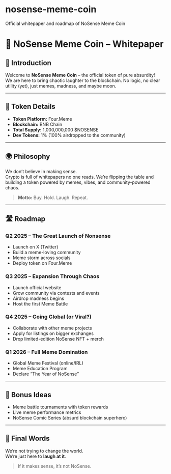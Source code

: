 # nosense-meme-coin
Official whitepaper and roadmap of NoSense Meme Coin
# 🧻 NoSense Meme Coin – Whitepaper

## 🤡 Introduction

Welcome to **NoSense Meme Coin** – the official token of pure absurdity!  
We are here to bring chaotic laughter to the blockchain. No logic, no clear utility (yet), just memes, madness, and maybe moon.

---

## 🔧 Token Details

- **Token Platform:** Four.Meme  
- **Blockchain:** BNB Chain  
- **Total Supply:** 1,000,000,000 $NOSENSE  
- **Dev Tokens:** 1% (100% airdropped to the community)

---

## 🌍 Philosophy

We don’t believe in making sense.  
Crypto is full of whitepapers no one reads. We’re flipping the table and building a token powered by memes, vibes, and community-powered chaos.

> **Motto:** Buy. Hold. Laugh. Repeat.

---

## 🛣️ Roadmap

### Q2 2025 – The Great Launch of Nonsense
- Launch on X (Twitter)
- Build a meme-loving community
- Meme storm across socials
- Deploy token on Four.Meme

### Q3 2025 – Expansion Through Chaos
- Launch official website
- Grow community via contests and events
- Airdrop madness begins
- Host the first Meme Battle

### Q4 2025 – Going Global (or Viral?)
- Collaborate with other meme projects
- Apply for listings on bigger exchanges
- Drop limited-edition NoSense NFT + merch

### Q1 2026 – Full Meme Domination
- Global Meme Festival (online/IRL)
- Meme Education Program
- Declare “The Year of NoSense”

---

## 🤯 Bonus Ideas

- Meme battle tournaments with token rewards  
- Live meme performance metrics  
- NoSense Comic Series (absurd blockchain superhero)  

---

## 💬 Final Words

We’re not trying to change the world.  
We’re just here to **laugh at it**.

> If it makes sense, it’s not NoSense.
